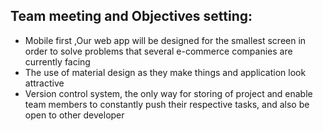 ## Team meeting and Objectives setting:

+ Mobile first ,Our web app will be designed for the smallest screen in order to solve problems that several e-commerce companies are currently facing
+ The use of material design as they make things and application look attractive
+ Version control system, the only way for storing of project and enable team members to constantly push their respective tasks, and also be open to
  other developer 
